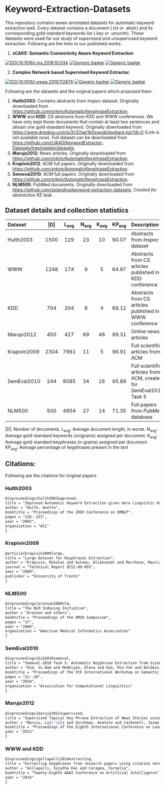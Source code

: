 # Keyword-Extraction-Datasets

This repository contains seven annotated datasets for automatic keyword extraction task. Every dataset contains a document (.txt or .abstr) and its corresponding gold-standard keywords list (.key or .uncontr). These datasets were used for our study of supervised and unsupervised keyword extraction. Following are the links to our published works.

1. **sCAKE: Semantic Connectivity Aware Keyword Extraction**

[![DOI:10.1016/j.ins.2018.10.034](https://zenodo.org/badge/DOI/10.1016/j.ins.2018.10.034.svg)](https://doi.org/10.1016/j.ins.2018.10.034) [![Generic badge](https://img.shields.io/badge/Full%20Article-ScienceDirect-orange.svg)](http://www.sciencedirect.com/science/article/pii/S0020025518308521) [![Generic badge](https://img.shields.io/badge/Preprint-arXiv-orange.svg)](https://arxiv.org/pdf/1811.10831.pdf)

2. **Complex Network based Supervised Keyword Extractor.**

[![DOI:10.1016/j.eswa.2019.112876](https://zenodo.org/badge/DOI/10.1016/j.eswa.2019.112876.svg)](https://doi.org/10.1016/j.eswa.2019.112876) [![Generic badge](https://img.shields.io/badge/Full%20Article-ScienceDirect-orange.svg)](https://www.sciencedirect.com/science/article/pii/S095741741930586X) [![Generic badge](https://img.shields.io/badge/Preprint-arXiv-orange.svg)](https://arxiv.org/pdf/1909.12009.pdf)


Following are the datasets and the original papers which proposed them.

1. **Hulth2003**: Contains abstracts from *Inspec* dataset. Originally downloaded from https://github.com/snkim/AutomaticKeyphraseExtraction.
2. **WWW** and **KDD**: CS abstracts from KDD and WWW conferences. We have only kept those documents that contain at least two sentences and atleast one gold-standard keyword. Originally downloaded from https://www.dropbox.com/s/3c57qar1b0xseob/kpshare.tgz?dl=0 (Link is not available now). Full dataset can be downloaded from https://github.com/LIAAD/KeywordExtractor-Datasets/tree/master/datasets.
3. **Marujo2012**: News articles. Originally downloaded from https://github.com/snkim/AutomaticKeyphraseExtraction.
4. **Krapivin2012**: ACM full papers. Originally downloaded from https://github.com/snkim/AutomaticKeyphraseExtraction.
5. **Semeval2010**: ACM full papers. Originally downloaded from https://github.com/snkim/AutomaticKeyphraseExtraction.
6. **NLM500**: PubMed documents. Originally downloaded from https://github.com/zelandiya/keyword-extraction-datasets. *Created for abstractive KE task.*

## Dataset details and collection statistics

| Dataset | \|D\| | L<sub>avg</sub> | N<sub>avg</sub> | K<sub>avg</sub> | KP<sub>avg</sub>| Description |
| :---         |     :---:      |     :---:      |     :---:      |     :---:      |     :---:      |          :--- |
| Hulth2003   | 1500 |  129   | 23 | 10 | 90.07 | Abstracts from *Inspec* dataset
| WWW     | 1248 |  174 | 9 | 5 | 64.97 | Abstracts from CS articles published in KDD conference
| KDD    | 704 | 204 | 8 | 4 | 68.12 | Abstracts from CS articles published in WWW conference
| Marujo2012     | 450 | 427 | 69 | 48 | 99.31 | Online news articles
| Krapivin2009     | 2304 | 7961 | 11 | 5 | 96.91 | Full scientific articles from ACM
| SemEval2010     | 244 |  8085 | 34 | 16 | 95.89 | Full scientific articles from ACM, created for SemEval2010 Task 5
| NLM500     | 500 |  4854  | 27 | 14 | 71.35 | Full papers from *PubMed* database

\|D\|: Number of documents.
L<sub>avg</sub>: Average document length, in words.
N<sub>avg</sub>: Average gold-standard keywords (unigrams) assigned per document.
K<sub>avg</sub>: Average gold-standard keyphrases (*n*-grams) assigned per document.
KP<sub>avg</sub>: Average percentage of keyphrases present in the text

## Citations:
Following are the citations for original papers.

### Hulth2003
```tex
@inproceedings{hulth2003improved,
title = "Improved Automatic Keyword Extraction given more Linguistic Knowledge",
author = "Hulth, Anette",
booktitle = "Proceedings of the 2003 Conference on EMNLP",
pages = "216--223",
year = "2003",
organization = "ACL"
}
```

### Krapivin2009
```tex 
@article{krapivin2009large,
title = "Large Dataset for Keyphrases Extraction",
author = "Krapivin, Mikalai and Autaeu, Aliaksandr and Marchese, Maurizio",
journal = "Technical Report DISI-09-055",
year = "2009",
publisher = "University of Trento"
}
```

### NLM500
```tex 
@inproceedings{aronson2000nlm,
title = "The NLM Indexing Initiative",
author = "Aronson and others",
booktitle = "Proceedings of the AMIA Symposium",
pages = "17",
year = "2000",
organization = "American Medical Informatics Association"
}
```

### SemEval2010
```tex
@inproceedings{kim2010semeval,
title = "Semeval-2010 Task 5: Automatic Keyphrase Extraction from Scientific Articles",
author = "Kim, Su Nam and Medelyan, Olena and Kan, Min-Yen and Baldwin, Timothy",
booktitle = "Proceedings of the 5th International Workshop on Semantic Evaluation",
pages = "21--26",
year = "2010",
organization = "Association for Computational Linguistics"
}
```

### Marujo2012
```tex
@inproceedings{marujo2012supervised,
title = "Supervised Topical Key Phrase Extraction of News Stories using Crowdsourcing, Light Filtering and Co-reference Normalization",
author = "Marujo, Lu{\'\i}s and Gershman, Anatole and Carbonell, Jaime and Frederking, Robert and Neto, Joa{\`I}ƒo P",
booktitle = "Proceedings of the Eighth International Conference on Language Resources and Evaluation (LREC-2012)",
year = "2012"
}
```

### WWW and KDD
```tex
@inproceedings{gollapalli2014extracting,
title = "Extracting keyphrases from research papers using citation networks",
author = "Gollapalli, Sujatha Das and Caragea, Cornelia",
booktitle = "Twenty-Eighth AAAI Conference on Artificial Intelligence",
year = "2014"
}
```
